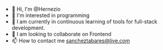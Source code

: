- 👋 Hi, I'm @Hernezio
- 👀 I'm interested in programming
- 🌱 I am currently in continuous learning of tools for full-stack development.
- 💞️ I am looking to collaborate on Frontend
- 📫 How to contact me sancheztabares@live.com

<!---
Hernezio/Hernezio is a ✨ special ✨ repository because its `README.md` (this file) appears on your GitHub profile.
You can click the Preview link to take a look at your changes.
--->
